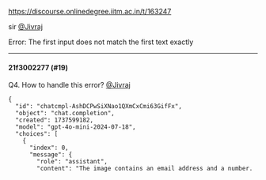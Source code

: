 https://discourse.onlinedegree.iitm.ac.in/t/163247

sir <a class="mention" href="/u/jivraj">@Jivraj</a></p>
<p>Error: The first input does not match the first text exactly</p><hr>

<h4>21f3002277 (#19)</h4>
<p>Q4. How to handle this error? <a class="mention" href="/u/jivraj">@Jivraj</a></p>
<pre><code class="lang-auto">{
  "id": "chatcmpl-AshDCPwSiXNao1QXmCxCmi63GifFx",
  "object": "chat.completion",
  "created": 1737599182,
  "model": "gpt-4o-mini-2024-07-18",
  "choices": [
    {
      "index": 0,
      "message": {
        "role": "assistant",
        "content": "The image contains an email address and a number.